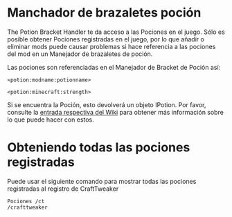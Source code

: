 # Manchador de brazaletes poción

The Potion Bracket Handler te da acceso a las Pociones en el juego. Sólo es posible obtener Pociones registradas en el juego, por lo que añadir o eliminar mods puede causar problemas si hace referencia a las pociones del mod en un Manejador de brazaletes de poción.

Las pociones son referenciadas en el Manejador de Bracket de Poción así:

```zenscript
<potion:modname:potionname>

<potion:minecraft:strength>
```

Si se encuentra la Poción, esto devolverá un objeto IPotion. Por favor, consulte la [entrada respectiva del Wiki](/Vanilla/Potions/IPotion/) para obtener más información sobre lo que puede hacer con estos.

# Obteniendo todas las pociones registradas

Puede usar el siguiente comando para mostrar todas las pociones registradas al registro de CraftTweaker

    Pociones /ct
    /crafttweaker